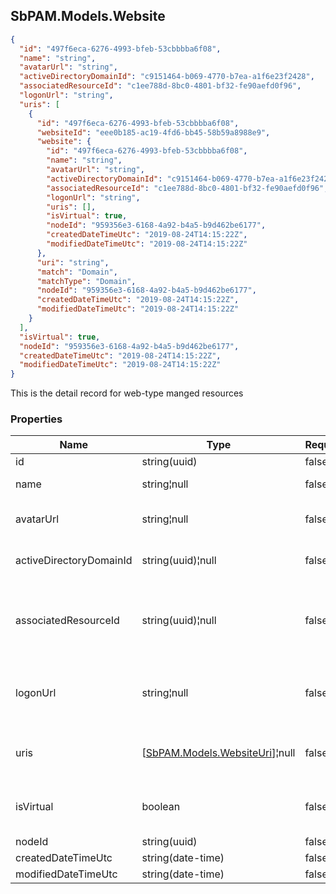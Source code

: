
<h2 id="tocS_SbPAM.Models.Website">SbPAM.Models.Website</h2>

<a id="schemasbpam.models.website"></a>
<a id="schema_SbPAM.Models.Website"></a>
<a id="tocSsbpam.models.website"></a>
<a id="tocssbpam.models.website"></a>

```json
{
  "id": "497f6eca-6276-4993-bfeb-53cbbbba6f08",
  "name": "string",
  "avatarUrl": "string",
  "activeDirectoryDomainId": "c9151464-b069-4770-b7ea-a1f6e23f2428",
  "associatedResourceId": "c1ee788d-8bc0-4801-bf32-fe90aefd0f96",
  "logonUrl": "string",
  "uris": [
    {
      "id": "497f6eca-6276-4993-bfeb-53cbbbba6f08",
      "websiteId": "eee0b185-ac19-4fd6-bb45-58b59a8988e9",
      "website": {
        "id": "497f6eca-6276-4993-bfeb-53cbbbba6f08",
        "name": "string",
        "avatarUrl": "string",
        "activeDirectoryDomainId": "c9151464-b069-4770-b7ea-a1f6e23f2428",
        "associatedResourceId": "c1ee788d-8bc0-4801-bf32-fe90aefd0f96",
        "logonUrl": "string",
        "uris": [],
        "isVirtual": true,
        "nodeId": "959356e3-6168-4a92-b4a5-b9d462be6177",
        "createdDateTimeUtc": "2019-08-24T14:15:22Z",
        "modifiedDateTimeUtc": "2019-08-24T14:15:22Z"
      },
      "uri": "string",
      "match": "Domain",
      "matchType": "Domain",
      "nodeId": "959356e3-6168-4a92-b4a5-b9d462be6177",
      "createdDateTimeUtc": "2019-08-24T14:15:22Z",
      "modifiedDateTimeUtc": "2019-08-24T14:15:22Z"
    }
  ],
  "isVirtual": true,
  "nodeId": "959356e3-6168-4a92-b4a5-b9d462be6177",
  "createdDateTimeUtc": "2019-08-24T14:15:22Z",
  "modifiedDateTimeUtc": "2019-08-24T14:15:22Z"
}

```

This is the detail record for web-type manged resources

### Properties

|Name|Type|Required|Restrictions|Description|
|---|---|---|---|---|
|id|string(uuid)|false|none|Unique Id|
|name|string¦null|false|none|required - name of Website|
|avatarUrl|string¦null|false|none|optional - URL to avatar image (size 96x96)|
|activeDirectoryDomainId|string(uuid)¦null|false|none|required - Default to WellKnown Website Platform|
|associatedResourceId|string(uuid)¦null|false|none|A ManagedResource entity representing the server that hosts this website|
|logonUrl|string¦null|false|none|Where to send the browser for the user to get into the site; typically a login page|
|uris|[[SbPAM.Models.WebsiteUri](../Models/sbpam.models.websiteuri.md)]¦null|false|none|List of whole URIs or match patterns that this website incorporates|
|isVirtual|boolean|false|none|True if not a real website<br>Used for AzureAD tenants|
|nodeId|string(uuid)|false|none|none|
|createdDateTimeUtc|string(date-time)|false|none|none|
|modifiedDateTimeUtc|string(date-time)|false|none|none|


